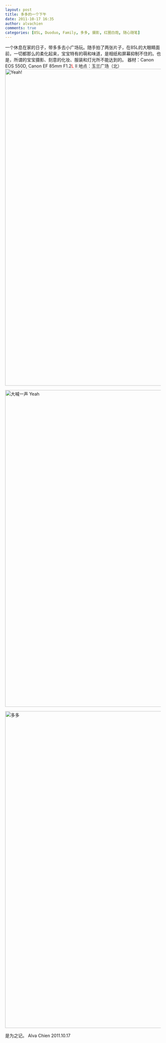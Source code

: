 ```yaml
---
layout: post
title: 多多的一个下午
date: 2011-10-17 16:35
author: alvachien
comments: true
categories: [85L, Duoduo, Family, 多多, 摄影, 红圈白炮, 随心随笔]
---
```

一个休息在家的日子，带多多去小广场玩。随手拍了两张片子，在85L的大眼睛面前，一切都那么的柔化起来，宝宝特有的萌和味道，是相纸和屏幕抑制不住的。也是，所谓的宝宝摄影、刻意的化妆、服装和灯光所不能达到的。
器材：Canon EOS 550D, Canon EF 85mm F1.2<span style="color: #ff0000;">L</span> II
地点：玉兰广场（北）
<a title="Yeah! by Alva Chien, on Flickr" href="http://www.flickr.com/photos/alvachien/6190160030/"><img src="http://farm7.static.flickr.com/6172/6190160030_411cdd1fa5_b.jpg" alt="Yeah!" width="683" height="1024" /></a>

<a title="大喊一声 Yeah by Alva Chien, on Flickr" href="http://www.flickr.com/photos/alvachien/6189642741/"><img src="http://farm7.static.flickr.com/6174/6189642741_024177de3f_b.jpg" alt="大喊一声 Yeah" width="683" height="1024" /></a>

<a title="多多 by Alva Chien, on Flickr" href="http://www.flickr.com/photos/alvachien/6190160546/"><img src="http://farm7.static.flickr.com/6170/6190160546_32e42c690d_b.jpg" alt="多多" width="683" height="1024" /></a>

是为之记。
Alva Chien
2011.10.17
